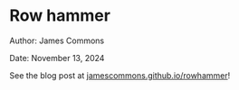 # Row hammer

Author: James Commons

Date: November 13, 2024

See the blog post at 
[jamescommons.github.io/rowhammer](https://jamescommons.github.io/rowhammer/)!
